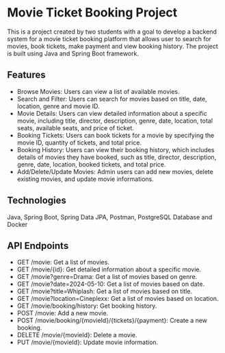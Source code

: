 # Movie Ticket Booking Project
This is a project created by two students with a goal to develop a backend system for a movie ticket booking platform that allows user to search for movies, book tickets, make payment and view booking history. The project is built using Java and Spring Boot framework.

## Features
* Browse Movies:  Users can view a list of available movies.
* Search and Filter: Users can search for movies based on title, date, location, genre and movie ID.
* Movie Details: Users can view detailed information about a specific movie, including title, director, description, genre, date, location, total seats, available seats, and price of ticket.
* Booking Tickets: Users can book tickets for a movie by specifying the movie ID, quantity of tickets, and total price.
* Booking History: Users can view their booking history, which includes details of movies they have booked, such as title, director, description, genre, date, location, booked tickets, and total price.
* Add/Delete/Update Movies: Admin users can add new movies, delete existing movies, and update movie informations.

## Technologies
Java,
Spring Boot,
Spring Data JPA,
Postman,
PostgreSQL Database and
Docker

## API Endpoints
* GET /movie: Get a list of movies.
* GET /movie/{id}: Get detailed information about a specific movie.
* GET /movie?genre=Drama: Get a list of movies based on genre.
* GET /movie?date=2024-05-10: Get a list of movies based on date.
* GET /movie?title=Whiplash: Get a list of movies based on title.
* GET /movie?location=Cineplexx: Get a list of movies based on location.
* GET /movie/booking/history: Get booking history.
* POST /movie: Add a new movie.
* POST /movie/booking/{movieId}/{tickets}/{payment}: Create a new booking.
* DELETE /movie/{movieId}: Delete a movie.
* PUT /movie/{movieId}: Update movie information.
